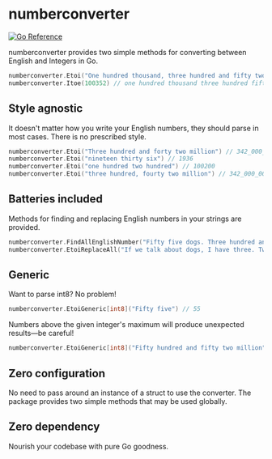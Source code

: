 # numberconverter
[![Go Reference](https://pkg.go.dev/badge/github.com/will-lol/numberconverter.svg)](https://pkg.go.dev/github.com/will-lol/numberconverter)

numberconverter provides two simple methods for converting between English and Integers in Go.

```go
numberconverter.Etoi("One hundred thousand, three hundred and fifty two") // 100_352
numberconverter.Itoe(100352) // one hundred thousand three hundred fifty-two
```

## Style agnostic

It doesn't matter how you write your English numbers, they should parse in most cases. There is no prescribed style.

```go
numberconverter.Etoi("Three hundred and forty two million") // 342_000_000
numberconverter.Etoi("nineteen thirty six") // 1936
numberconverter.Etoi("one hundred two hundred") // 100200
numberconverter.Etoi("three hundred, fourty two million") // 342_000_000
```

## Batteries included

Methods for finding and replacing English numbers in your strings are provided.

```go 
numberconverter.FindAllEnglishNumber("Fifty five dogs. Three hundred and twenty three geese.") // {"Fifty five", "Three hundred and twenty three"}
numberconverter.EtoiReplaceAll("If we talk about dogs, I have three. Two of them live in a kennel") // "If we talk about dogs, I have 3. 2 of them live in a kennel"
```

## Generic

Want to parse int8? No problem!

```go
numberconverter.EtoiGeneric[int8]("Fifty five") // 55
```

Numbers above the given integer's maximum will produce unexpected results—be careful!

```go
numberconverter.EtoiGeneric[int8]("Fifty hundred and fifty two million") // 0
```

## Zero configuration

No need to pass around an instance of a struct to use the converter. The package provides two simple methods that may be used globally.

## Zero dependency

Nourish your codebase with pure Go goodness.
